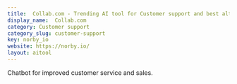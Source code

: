 ```yaml
---
title:  Collab.com - Trending AI tool for Customer support and best alternatives
display_name:  Collab.com
category: Customer support
category_slug: customer-support
key: norby_io
website: https://norby.io/
layout: aitool
---
```


Chatbot for improved customer service and sales.
